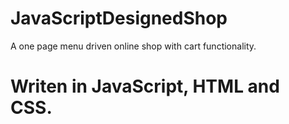 # JavaScriptDesignedShop
A one page menu driven online shop with cart functionality.
# Writen in JavaScript, HTML and CSS.
